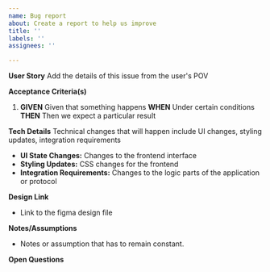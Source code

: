 ```yaml
---
name: Bug report
about: Create a report to help us improve
title: ''
labels: ''
assignees: ''

---
```


**User Story**
Add the details of this issue from the user's POV

**Acceptance Criteria(s)**
1. **GIVEN** Given that something happens
 **WHEN** Under certain conditions
 **THEN** Then we expect a particular result

**Tech Details**
Technical changes that will happen include UI changes, styling updates, integration requirements
* **UI State Changes:**
  Changes to the frontend interface
* **Styling Updates:**
  CSS changes for the frontend
* **Integration Requirements:**
  Changes to the logic parts of the application or protocol 


**Design Link**
* Link to the figma design file 

**Notes/Assumptions**
* Notes or assumption that has to remain constant. 

**Open Questions**